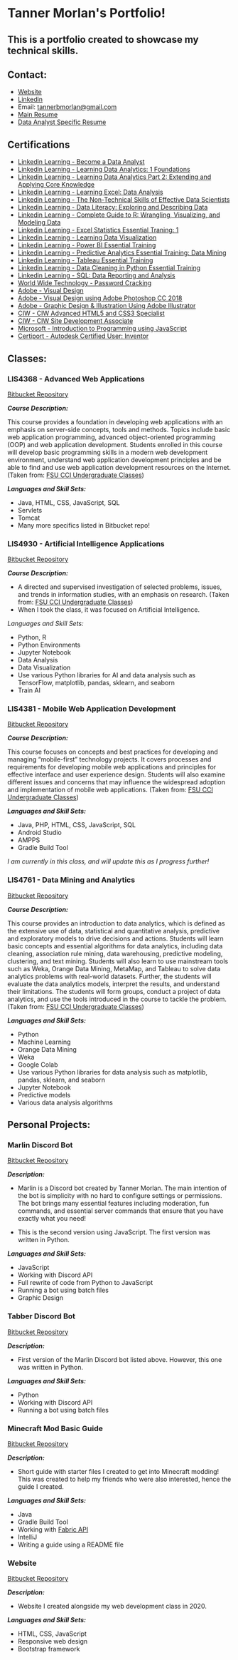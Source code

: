 # Tanner Morlan's Portfolio!

## This is a portfolio created to showcase my technical skills.

## **Contact:**

- [Website](https://tannermorlan.com/)
- [Linkedin](https://www.linkedin.com/in/tanner-morlan/)
- Email: tannerbmorlan@gmail.com
- [Main Resume](resume/main_resume.md)
- [Data Analyst Specific Resume](resume/data_analyst_resume.md)

## **Certifications**

- [Linkedin Learning - Become a Data Analyst](img/become-a-data-analyst.jpg)
- [Linkedin Learning - Learning Data Analytics: 1 Foundations](img/learning_data_analytics-1_foundations.jpg)
- [Linkedin Learning - Learning Data Analytics Part 2: Extending and Applying Core Knowledge](img/learning_data_analytics_part_2-extending_and_applying_core_knowledge.jpg)
- [Linkedin Learning - Learning Excel: Data Analysis](img/learning_excel_data_analysis.jpg)
- [Linkedin Learning - The Non-Technical Skills of Effective Data Scientists](img/the_non_technical_skills_of_effective_data_scientists.jpg)
- [Linkedin Learning - Data Literacy: Exploring and Describing Data](img/data_literacy_exploring_and_describing_data.jpg)
- [Linkedin Learning - Complete Guide to R: Wrangling, Visualizing, and Modeling Data](img/complete-guide-to-r-wrangling-visualizing-and-modeling-data.jpg)
- [Linkedin Learning - Excel Statistics Essential Traning: 1](img/excel-statistics-essential-training-1.jpg)
- [Linkedin Learning - Learning Data Visualization](img/learning-data-visualization.jpg)
- [Linkedin Learning - Power BI Essential Training](img/power-bi-essential-training.jpg)
- [Linkedin Learning - Predictive Analytics Essential Training: Data Mining](img/predictive-analytics-essential-training-data-mining.jpg)
- [Linkedin Learning - Tableau Essential Training](img/tableau-essential-training.jpg)
- [Linkedin Learning - Data Cleaning in Python Essential Training](img/data-cleaning-in-python-essential-training.jpg)
- [Linkedin Learning - SQL: Data Reporting and Analysis](img/sql-data-reporting-and-analysis.jpg)
- [World Wide Technology - Password Cracking](img/password-cracking.png)
- [Adobe - Visual Design](img/visual-design.png)
- [Adobe - Visual Design using Adobe Photoshop CC 2018](img/visual-design-using-photoshop.png)
- [Adobe - Graphic Design & Illustration Using Adobe Illustrator](img/graphics-design-and-illustration-using-adobe-illustrator.png)
- [CIW - CIW Advanced HTML5 and CSS3 Specialist](img/ciw-advanced-html5-and-css3-specialist.png)
- [CIW - CIW Site Development Associate](img/ciw-site-development-associate.png)
- [Microsoft - Introduction to Programming using JavaScript](img/introduction-to-programming-using-javascript.png)
- [Certiport - Autodesk Certified User: Inventor](img/autodesk-certified-user-inventor.png)



## **Classes:**

### **LIS4368 - Advanced Web Applications**

[Bitbucket Repository](https://bitbucket.org/tannerworkspace/lis4368/src/master/)

***Course Description:***

This course provides a foundation in developing web applications with an emphasis on server-side concepts, tools and methods. Topics include basic web application programming, advanced object-oriented programming (OOP) and web application development. Students enrolled in this course will develop basic programming skills in a modern web development environment, understand web application development principles and be able to find and use web application development resources on the Internet. (Taken from: [FSU CCI Undergraduate Classes](https://ischool.cci.fsu.edu/academics/courses/undergrad/#LIS_4368))

***Languages and Skill Sets:***

- Java, HTML, CSS, JavaScript, SQL
- Servlets
- Tomcat
- Many more specifics listed in Bitbucket repo!

### **LIS4930 - Artificial Intelligence Applications**

[Bitbucket Repository](https://bitbucket.org/tannerworkspace/lis4930/src/main/)

***Course Description:***

- A directed and supervised investigation of selected problems, issues, and trends in information studies, with an emphasis on research. (Taken from: [FSU CCI Undergraduate Classes](https://ischool.cci.fsu.edu/academics/courses/undergrad/#LIS_4368))
- When I took the class, it was focused on Artificial Intelligence.

*Languages and Skill Sets:*

- Python, R
- Python Environments
- Jupyter Notebook
- Data Analysis
- Data Visualization
- Use various Python libraries for AI and data analysis such as TensorFlow, matplotlib, pandas, sklearn, and seaborn
- Train AI


### **LIS4381 - Mobile Web Application Development**

[Bitbucket Repository](https://bitbucket.org/tannerworkspace/lis4381/src/main/)

***Course Description:***

This course focuses on concepts and best practices for developing and managing “mobile-first” technology projects. It covers processes and requirements for developing mobile web applications and principles for effective interface and user experience design. Students will also examine different issues and concerns that may influence the widespread adoption and implementation of mobile web applications. (Taken from: [FSU CCI Undergraduate Classes](https://ischool.cci.fsu.edu/academics/courses/undergrad/#LIS_4368))

***Languages and Skill Sets:***

- Java, PHP, HTML, CSS, JavaScript, SQL
- Android Studio
- AMPPS
- Gradle Build Tool

*I am currently in this class, and will update this as I progress further!*

### **LIS4761 - Data Mining and Analytics**

[Bitbucket Repository](https://bitbucket.org/tannerworkspace/lis4761/src/master/)

***Course Description:***

This course provides an introduction to data analytics, which is defined as the extensive use of data, statistical and quantitative analysis, predictive and exploratory models to drive decisions and actions. Students will learn basic concepts and essential algorithms for data analytics, including data cleaning, association rule mining, data warehousing, predictive modeling, clustering, and text mining.  Students will also learn to use mainstream tools such as Weka, Orange Data Mining, MetaMap, and Tableau to solve data analytics problems with real-world datasets. Further, the students will evaluate the data analytics models, interpret the results, and understand their limitations. The students will form groups, conduct a project of data analytics, and use the tools introduced in the course to tackle the problem. (Taken from: [FSU CCI Undergraduate Classes](https://ischool.cci.fsu.edu/academics/courses/undergrad/#LIS_4368))

***Languages and Skill Sets:***

- Python
- Machine Learning
- Orange Data Mining
- Weka
- Google Colab
- Use various Python libraries for data analysis such as matplotlib, pandas, sklearn, and seaborn
- Jupyter Notebook
- Predictive models
- Various data analysis algorithms

## Personal Projects:

### **Marlin Discord Bot**

[Bitbucket Repository](https://bitbucket.org/tannerworkspace/marlinbot/src/master/)

***Description:***

- Marlin is a Discord bot created by Tanner Morlan. The main intention of the bot is simplicity with no hard to configure settings or permissions. The bot brings many essential features including moderation, fun commands, and essential server commands that ensure that you have exactly what you need! 

- This is the second version using JavaScript. The first version was written in Python.

***Languages and Skill Sets:***

- JavaScript
- Working with Discord API
- Full rewrite of code from Python to JavaScript
- Running a bot using batch files
- Graphic Design

### **Tabber Discord Bot**

[Bitbucket Repository](https://bitbucket.org/tannerworkspace/tabberbotpy/src/master/)

***Description:***

- First version of the Marlin Discord bot listed above. However, this one was written in Python.

***Languages and Skill Sets:***

- Python
- Working with Discord API
- Running a bot using batch files

### **Minecraft Mod Basic Guide**

[Bitbucket Repository](https://bitbucket.org/tannerworkspace/minecraft-mod-testing-1.21/src/master/)

***Description:***

- Short guide with starter files I created to get into Minecraft modding! This was created to help my friends who were also interested, hence the guide I created.

***Languages and Skill Sets:***

- Java
- Gradle Build Tool
- Working with [Fabric API](https://docs.fabricmc.net/)
- IntelliJ
- Writing a guide using a README file

### **Website**

[Bitbucket Repository](https://bitbucket.org/tannerworkspace/web2website/src/master/)

***Description:***

- Website I created alongside my web development class in 2020.

***Languages and Skill Sets:***

- HTML, CSS, JavaScript
- Responsive web design
- Bootstrap framework
